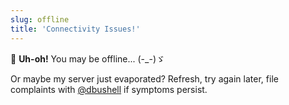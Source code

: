```yaml
---
slug: offline
title: 'Connectivity Issues!'
---
```

📢 **Uh-oh!** You may be offline... <span role="presentation">(-_-)ゞ</span>

Or maybe my server just evaporated? Refresh, try again later, file complaints with [@dbushell](https://twitter.com/dbushell) if symptoms persist.
